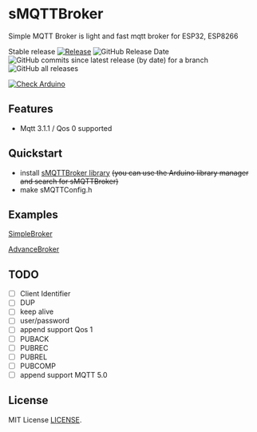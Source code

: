 # sMQTTBroker

Simple MQTT Broker is light and fast mqtt broker for ESP32, ESP8266

Stable release [![Release](https://img.shields.io/github/v/release/terrorsl/sMQTTBroker)](https://github.com/terrorsl/sMQTTBroker/releases/latest)
![GitHub Release Date](https://img.shields.io/github/release-date/terrorsl/sMQTTBroker)
![GitHub commits since latest release (by date) for a branch](https://img.shields.io/github/commits-since/terrorsl/sMQTTBroker/latest)
![GitHub all releases](https://img.shields.io/github/downloads/terrorsl/sMQTTBroker/total)

[![Check Arduino](https://github.com/terrorsl/sMQTTBroker/actions/workflows/checkarduino.yml/badge.svg?branch=main)](https://github.com/terrorsl/sMQTTBroker/actions/workflows/checkarduino.yml)

## Features

- Mqtt 3.1.1 / Qos 0 supported

## Quickstart

* install [sMQTTBroker library](https://github.com/terrorsl/sMQTTBroker)
  ~~(you can use the Arduino library manager and search for sMQTTBroker)~~
* make sMQTTConfig.h

## Examples
[SimpleBroker](https://github.com/terrorsl/sMQTTBroker/examples/simplebroker)

[AdvanceBroker](https://github.com/terrorsl/sMQTTBroker/examples/simplebroker)

## TODO

* [ ] Client Identifier
* [ ] DUP
* [ ] keep alive
* [ ] user/password
* [ ] append support Qos 1
* [ ] PUBACK
* [ ] PUBREC
* [ ] PUBREL
* [ ] PUBCOMP
* [ ] append support MQTT 5.0

## License
MIT License [LICENSE](https://github.com/terrorsl/sMQTTBroker/blob/main/LICENSE).
